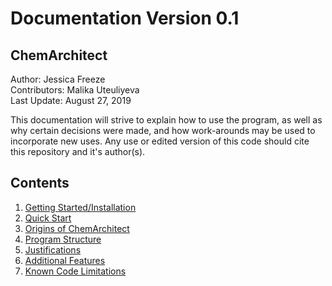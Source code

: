 # Documentation Version 0.1

## ChemArchitect  
Author: Jessica Freeze  
Contributors: Malika Uteuliyeva   
Last Update: August 27, 2019  

This documentation will strive to explain how to use the program,
as well as why certain decisions were made, and how work-arounds may
be used to incorporate new uses. Any use or edited version of this code should 
cite this repository and it's author(s).

## Contents
1. [Getting Started/Installation](https://jfreeze95.github.io/ChemArchitect/GettingStarted)
2. [Quick Start](https://jfreeze95.github.io/ChemArchitect/QuickStart)
3. [Origins of ChemArchitect](https://jfreeze95.github.io/ChemArchitect/Origins)
4. [Program Structure](https://jfreeze95.github.io/ChemArchitect/ProgStruc)
5. [Justifications](https://jfreeze95.github.io/ChemArchitect/Justification)
6. [Additional Features](https://jfreeze95.github.io/ChemArchitect/Features)
7. [Known Code Limitations](https://jfreeze95.github.io/ChemArchitect/Limitations)
